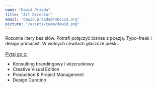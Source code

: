 ```yaml
---
name: "Dawid Prząda"
title: "Art Director"
email: "dawid.przada@robocza.org"
picture: "/assets/team/dawid.png"
---
```

Rozumie litery bez słów. Potrafi połączyć biznes z poezją. Typo-freak i design primacist. W wolnych chwilach głaszcze pieski.
<br>
<br>
<ins>Pytaj go o:</ins>
- Konsulting brandingowy i wizerunkowy
- Creative Visual Edition
- Production & Project Management
- Design Curation
